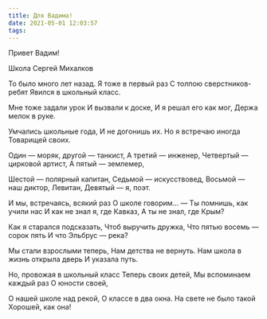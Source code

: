 ```yaml
---
title: Для Вадима!
date: 2021-05-01 12:03:57
tags:
---
```


Привет Вадим!

Школа
Сергей Михалков

То было много лет назад.
Я тоже в первый раз
С толпою сверстников-ребят
Явился в школьный класс.

Мне тоже задали урок
И вызвали к доске,
И я решал его как мог,
Держа мелок в руке.

Умчались школьные года,
И не догонишь их.
Но я встречаю иногда
Товарищей своих.

Один — моряк, другой — танкист,
А третий — инженер,
Четвертый — цирковой артист,
А пятый — землемер,

Шестой — полярный капитан,
Седьмой — искусствовед,
Восьмой — наш диктор, Левитан,
Девятый — я, поэт.

И мы, встречаясь, всякий раз
О школе говорим...
— Ты помнишь, как учили нас
И как не знал я, где Кавказ,
А ты не знал, где Крым?

Как я старался подсказать,
Чтоб выручить дружка,
Что пятью восемь — сорок пять
И что Эльбрус — река?

Мы стали взрослыми теперь,
Нам детства не вернуть.
Нам школа в жизнь открыла дверь
И указала путь.

Но, провожая в школьный класс
Теперь своих детей,
Мы вспоминаем каждый раз
О юности своей,

О нашей школе над рекой,
О классе в два окна.
На свете не было такой
Хорошей, как она!
